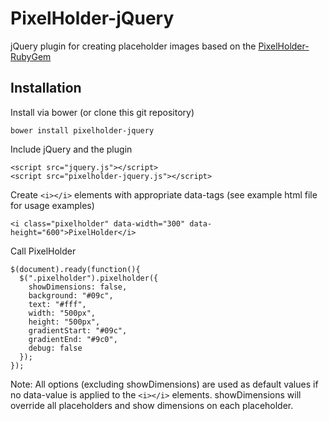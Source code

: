 PixelHolder-jQuery
==================

jQuery plugin for creating placeholder images based on the [PixelHolder-RubyGem](http://github.com/chrisdingli/PixelHolder-RubyGem)

## Installation
Install via bower (or clone this git repository)

```
bower install pixelholder-jquery
```

Include jQuery and the plugin

```
<script src="jquery.js"></script>
<script src="pixelholder-jquery.js"></script>
```

Create `<i></i>` elements with appropriate data-tags (see example html file for usage examples)

```
<i class="pixelholder" data-width="300" data-height="600">PixelHolder</i>
```

Call PixelHolder

```
$(document).ready(function(){
  $(".pixelholder").pixelholder({
    showDimensions: false,
    background: "#09c",
    text: "#fff",
    width: "500px",
    height: "500px",
    gradientStart: "#09c",
    gradientEnd: "#9c0",
    debug: false
  });
});
```

Note: All options (excluding showDimensions) are used as default values if no data-value is applied to the `<i></i>` elements. showDimensions will override all placeholders and show dimensions on each placeholder.
